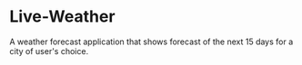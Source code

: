 Live-Weather
============

A weather forecast application that shows forecast of the next 15 days for a city of user's choice.
